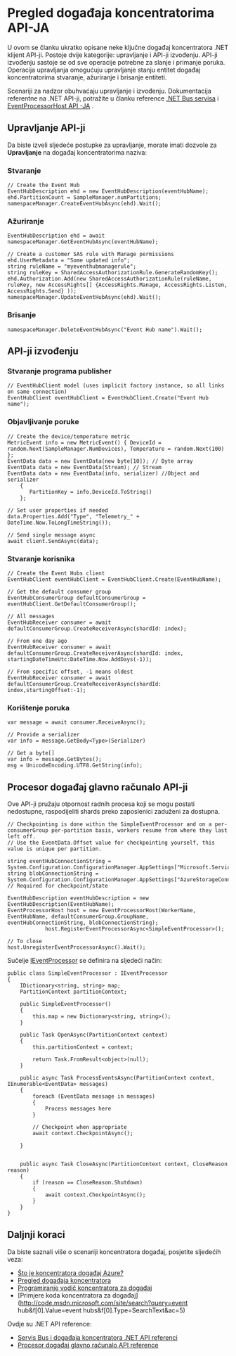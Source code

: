 <properties 
    pageTitle="Pregled događaja Azure koncentratora API-ji | Microsoft Azure"
    description="Sažetak neke ključne događaj koncentratora .NET klijent API-ji."
    services="event-hubs"
    documentationCenter="na"
    authors="sethmanheim"
    manager="timlt"
    editor="" />
<tags 
    ms.service="event-hubs"
    ms.devlang="dotnet"
    ms.topic="article"
    ms.tgt_pltfrm="na"
    ms.workload="na"
    ms.date="08/16/2016"
    ms.author="sethm" />

# <a name="event-hubs-api-overview"></a>Pregled događaja koncentratorima API-JA

U ovom se članku ukratko opisane neke ključne događaj koncentratora .NET klijent API-ji. Postoje dvije kategorije: upravljanje i API-ji izvođenju. API-ji izvođenju sastoje se od sve operacije potrebne za slanje i primanje poruka. Operacija upravljanja omogućuju upravljanje stanju entitet događaj koncentratorima stvaranje, ažuriranje i brisanje entiteti.

Scenariji za nadzor obuhvaćaju upravljanje i izvođenju. Dokumentacija referentne na .NET API-ji, potražite u članku reference [.NET Bus servisa](https://msdn.microsoft.com/library/azure/mt419900.aspx) i [EventProcessorHost API -JA](https://msdn.microsoft.com/library/azure/mt445521.aspx) .

## <a name="management-apis"></a>Upravljanje API-ji

Da biste izveli sljedeće postupke za upravljanje, morate imati dozvole za **Upravljanje** na događaj koncentratorima naziva:

### <a name="create"></a>Stvaranje

```
// Create the Event Hub
EventHubDescription ehd = new EventHubDescription(eventHubName);
ehd.PartitionCount = SampleManager.numPartitions;
namespaceManager.CreateEventHubAsync(ehd).Wait();
```

### <a name="update"></a>Ažuriranje

```
EventHubDescription ehd = await namespaceManager.GetEventHubAsync(eventHubName);

// Create a customer SAS rule with Manage permissions
ehd.UserMetadata = "Some updated info";
string ruleName = "myeventhubmanagerule";
string ruleKey = SharedAccessAuthorizationRule.GenerateRandomKey();
ehd.Authorization.Add(new SharedAccessAuthorizationRule(ruleName, ruleKey, new AccessRights[] {AccessRights.Manage, AccessRights.Listen, AccessRights.Send} )); 
namespaceManager.UpdateEventHubAsync(ehd).Wait();
```

### <a name="delete"></a>Brisanje

```
namespaceManager.DeleteEventHubAsync("Event Hub name").Wait();
```

## <a name="run-time-apis"></a>API-ji izvođenju

### <a name="create-publisher"></a>Stvaranje programa publisher

```
// EventHubClient model (uses implicit factory instance, so all links on same connection)
EventHubClient eventHubClient = EventHubClient.Create("Event Hub name");
```

### <a name="publish-message"></a>Objavljivanje poruke

```
// Create the device/temperature metric
MetricEvent info = new MetricEvent() { DeviceId = random.Next(SampleManager.NumDevices), Temperature = random.Next(100) };
EventData data = new EventData(new byte[10]); // Byte array
EventData data = new EventData(Stream); // Stream 
EventData data = new EventData(info, serializer) //Object and serializer 
    {
       PartitionKey = info.DeviceId.ToString()
    };

// Set user properties if needed
data.Properties.Add("Type", "Telemetry_" + DateTime.Now.ToLongTimeString());

// Send single message async
await client.SendAsync(data);
```

### <a name="create-consumer"></a>Stvaranje korisnika

```
// Create the Event Hubs client
EventHubClient eventHubClient = EventHubClient.Create(EventHubName);

// Get the default consumer group
EventHubConsumerGroup defaultConsumerGroup = eventHubClient.GetDefaultConsumerGroup();

// All messages
EventHubReceiver consumer = await defaultConsumerGroup.CreateReceiverAsync(shardId: index);

// From one day ago
EventHubReceiver consumer = await defaultConsumerGroup.CreateReceiverAsync(shardId: index, startingDateTimeUtc:DateTime.Now.AddDays(-1));
                        
// From specific offset, -1 means oldest
EventHubReceiver consumer = await defaultConsumerGroup.CreateReceiverAsync(shardId: index,startingOffset:-1); 
```

### <a name="consume-message"></a>Korištenje poruka

```
var message = await consumer.ReceiveAsync();

// Provide a serializer
var info = message.GetBody<Type>(Serializer)
                                    
// Get a byte[]
var info = message.GetBytes(); 
msg = UnicodeEncoding.UTF8.GetString(info);
```

## <a name="event-processor-host-apis"></a>Procesor događaj glavno računalo API-ji

Ove API-ji pružaju otpornost radnih procesa koji se mogu postati nedostupne, raspodijeliti shards preko zaposlenici zaduženi za dostupna.

```
// Checkpointing is done within the SimpleEventProcessor and on a per-consumerGroup per-partition basis, workers resume from where they last left off.
// Use the EventData.Offset value for checkpointing yourself, this value is unique per partition.

string eventHubConnectionString = System.Configuration.ConfigurationManager.AppSettings["Microsoft.ServiceBus.ConnectionString"];
string blobConnectionString = System.Configuration.ConfigurationManager.AppSettings["AzureStorageConnectionString"]; // Required for checkpoint/state

EventHubDescription eventHubDescription = new EventHubDescription(EventHubName);
EventProcessorHost host = new EventProcessorHost(WorkerName, EventHubName, defaultConsumerGroup.GroupName, eventHubConnectionString, blobConnectionString);
            host.RegisterEventProcessorAsync<SimpleEventProcessor>();

// To close
host.UnregisterEventProcessorAsync().Wait();   
```

Sučelje [IEventProcessor](https://msdn.microsoft.com/library/azure/microsoft.servicebus.messaging.ieventprocessor.aspx) se definira na sljedeći način:

```
public class SimpleEventProcessor : IEventProcessor
{
    IDictionary<string, string> map;
    PartitionContext partitionContext;

    public SimpleEventProcessor()
    {
        this.map = new Dictionary<string, string>();
    }

    public Task OpenAsync(PartitionContext context)
    {
        this.partitionContext = context;

        return Task.FromResult<object>(null);
    }

    public async Task ProcessEventsAsync(PartitionContext context, IEnumerable<EventData> messages)
    {
        foreach (EventData message in messages)
        {
            Process messages here
        }
        
        // Checkpoint when appropriate
        await context.CheckpointAsync();

    }


    public async Task CloseAsync(PartitionContext context, CloseReason reason)
    {
        if (reason == CloseReason.Shutdown)
        {
            await context.CheckpointAsync();
        }
    }
}
```

## <a name="next-steps"></a>Daljnji koraci

Da biste saznali više o scenariji koncentratora događaj, posjetite sljedećih veza:

- [Što je koncentratora događaj Azure?](event-hubs-what-is-event-hubs.md)
- [Pregled događaja koncentratora](event-hubs-overview.md)
- [Programiranje vodič koncentratora za događaj](event-hubs-programming-guide.md)
- [Primjere koda koncentratora za događaj](http://code.msdn.microsoft.com/site/search?query=event hub&f[0].Value=event hubs&f[0].Type=SearchText&ac=5)

Ovdje su .NET API reference:

- [Servis Bus i događaja koncentratora .NET API referenci](https://msdn.microsoft.com/library/azure/mt419900.aspx)
- [Procesor događaj glavno računalo API reference](https://msdn.microsoft.com/library/azure/mt445521.aspx)
